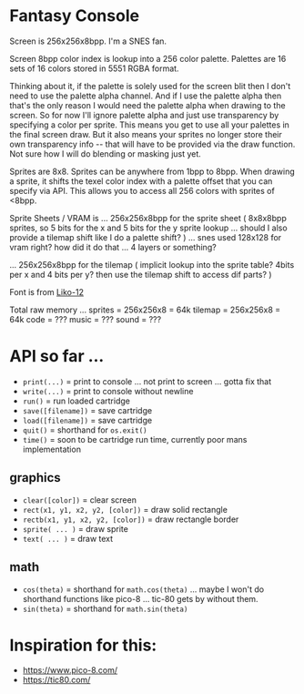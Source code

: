 # Fantasy Console

Screen is 256x256x8bpp. I'm a SNES fan.

Screen 8bpp color index is lookup into a 256 color palette.
Palettes are 16 sets of 16 colors stored in 5551 RGBA format.

Thinking about it, if the palette is solely used for the screen blit then I don't need to use the palette alpha channel.
And if I use the palette alpha then that's the only reason I would need the palette alpha when drawing to the screen.
So for now I'll ignore palette alpha and just use transparency by specifying a color per sprite.
This means you get to use all your palettes in the final screen draw.
But it also means your sprites no longer store their own transparency info -- that will have to be provided via the draw function.
Not sure how I will do blending or masking just yet.

Sprites are 8x8.
Sprites can be anywhere from 1bpp to 8bpp.
When drawing a sprite, it shifts the texel color index with a palette offset that you can specify via API.
This allows you to access all 256 colors with sprites of <8bpp.

Sprite Sheets / VRAM is
... 256x256x8bpp for the sprite sheet (
	8x8x8bpp sprites,
	so 5 bits for the x and 5 bits for the y sprite lookup
	... should I also provide a tilemap shift like I do a palette shift?
)
... snes used 128x128 for vram right?  how did it do that ... 4 layers or something?

... 256x256x8bpp for the tilemap (
	implicit lookup into the sprite table?
	4bits per x and 4 bits per y?
	then use the tilemap shift to access dif parts?
)

Font is from [Liko-12](https://liko-12.github.io/)

Total raw memory ...
sprites = 256x256x8 = 64k
tilemap = 256x256x8 = 64k
code = ???
music = ???
sound = ???


# API so far ...

- `print(...)` = print to console ... not print to screen ... gotta fix that
- `write(...)` = print to console without newline
- `run()` = run loaded cartridge
- `save([filename])` = save cartridge
- `load([filename])` = save cartridge
- `quit()` = shorthand for `os.exit()`
- `time()` = soon to be cartridge run time, currently poor mans implementation

## graphics

- `clear([color])` = clear screen
- `rect(x1, y1, x2, y2, [color])` = draw solid rectangle
- `rectb(x1, y1, x2, y2, [color])` = draw rectangle border
- `sprite( ... )` = draw sprite
- `text( ... )` = draw text

## math
- `cos(theta)` = shorthand for `math.cos(theta)`	... maybe I won't do shorthand functions like pico-8 ... tic-80 gets by without them.
- `sin(theta)` = shorthand for `math.sin(theta)`

# Inspiration for this:
- https://www.pico-8.com/
- https://tic80.com/
